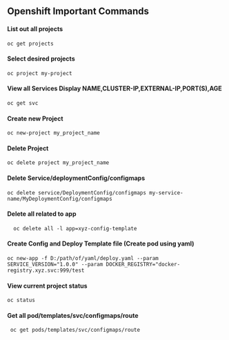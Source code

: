## Openshift Important Commands

#### List out all projects
```oc get projects```

#### Select desired projects
```oc project my-project```

#### View all Services Display NAME,CLUSTER-IP,EXTERNAL-IP,PORT(S),AGE
```oc get svc```

#### Create new Project
```oc new-project my_project_name```

#### Delete  Project
```oc delete project my_project_name```

#### Delete Service/deploymentConfig/configmaps
```oc delete service/DeploymentConfig/configmaps my-service-name/MyDeploymentConfig/configmaps```

#### Delete all related to app
```oc delete all -l app=xyz-deployment-template
  oc delete all -l app=xyz-config-template
```


#### Create Config and Deploy Template file (Create pod using yaml)
```oc new-app -f D:/path/of/yaml/deploy.yaml --param SERVICE_VERSION="1.0.0" --param DOCKER_REGISTRY="docker-registry.xyz.svc:999/test```

#### View current project status
``` oc status ```

#### Get all pod/templates/svc/configmaps/route
``` oc get pods/templates/svc/configmaps/route```

